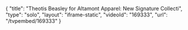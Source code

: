 {
    "title": "Theotis Beasley for Altamont Apparel: New Signature Collecti",
    "type": "solo",
    "layout": "iframe-static",
    "videoId": "169333",
    "url": "\/tvpembed\/169333"
}